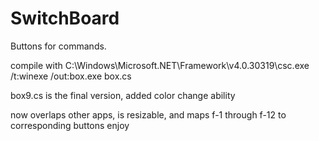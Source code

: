 # SwitchBoard
Buttons for commands. 

compile with 
C:\Windows\Microsoft.NET\Framework\v4.0.30319\csc.exe /t:winexe /out:box.exe box.cs

box9.cs is the final version, added color change ability

now overlaps other apps, is resizable, and maps f-1 through f-12 to corresponding buttons
enjoy
